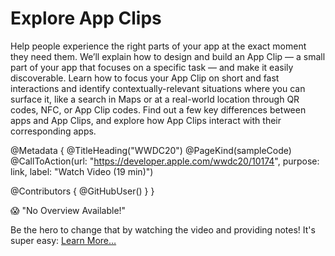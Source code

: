 # Explore App Clips

Help people experience the right parts of your app at the exact moment they need them. We’ll explain how to design and build an App Clip — a small part of your app that focuses on a specific task — and make it easily discoverable. Learn how to focus your App Clip on short and fast interactions and identify contextually-relevant situations where you can surface it, like a search in Maps or at a real-world location through QR codes, NFC, or App Clip codes. Find out a few key differences between apps and App Clips, and explore how App Clips interact with their corresponding apps.

@Metadata {
   @TitleHeading("WWDC20")
   @PageKind(sampleCode)
   @CallToAction(url: "https://developer.apple.com/wwdc20/10174", purpose: link, label: "Watch Video (19 min)")

   @Contributors {
      @GitHubUser(<replace this with your GitHub handle>)
   }
}

😱 "No Overview Available!"

Be the hero to change that by watching the video and providing notes! It's super easy:
 [Learn More…](https://wwdcnotes.github.io/WWDCNotes/documentation/wwdcnotes/contributing)
